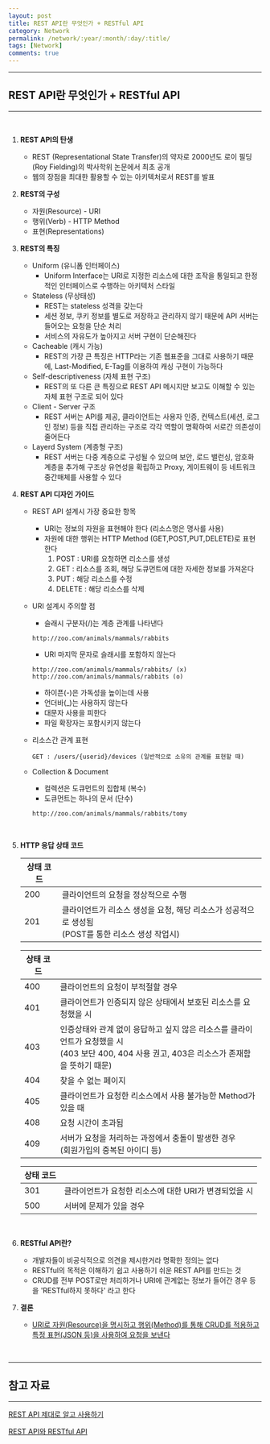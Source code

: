 ```yaml
---
layout: post
title: REST API란 무엇인가 + RESTful API
category: Network
permalink: /network/:year/:month/:day/:title/
tags: [Network]
comments: true
---
```


---

## REST API란 무엇인가 + RESTful API

---

<br>

1. **REST API의 탄생**

   * REST (Representational State Transfer)의 약자로 2000년도 로이 필딩 (Roy Fielding)의 박사학위 논문에서 최초 공개
   * 웹의 장점을 최대한 활용할 수 있는 아키텍처로서 REST를 발표

2. **REST의 구성**

   * 자원(Resource) - URI
   * 행위(Verb) - HTTP Method
   * 표현(Representations)

3. **REST의 특징**

   * Uniform (유니폼 인터페이스)
     * Uniform Interface는 URI로 지정한 리소스에 대한 조작을 통일되고 한정적인 인터페이스로 수행하는 아키텍처 스타일
   * Stateless (무상태성)
     * REST는 stateless 성격을 갖는다
     * 세션 정보, 쿠키 정보를 별도로 저장하고 관리하지 않기 때문에 API 서버는 들어오는 요청을 단순 처리
     * 서비스의 자유도가 높아지고 서버 구현이 단순해진다
   * Cacheable (캐시 가능)
     * REST의 가장 큰 특징은 HTTP라는 기존 웹표준을 그대로 사용하기 때문에, Last-Modified, E-Tag를 이용하여 캐싱 구현이 가능하다
   * Self-descriptiveness (자체 표현 구조)
     * REST의 또 다른 큰 특징으로 REST API 메시지만 보고도 이해할 수 있는 자체 표현 구조로 되어 있다
   * Client - Server 구조
     * REST 서버는 API를 제공, 클라이언트는 사용자 인증, 컨텍스트(세션, 로그인 정보) 등을 직접 관리하는 구조로 각각 역할이 명확하여 서로간 의존성이 줄어든다
   * Layerd System (계층형 구조)
     * REST 서버는 다중 계층으로 구성될 수 있으며 보안, 로드 밸런싱, 암호화 계층을 추가해 구조상 유연성을 확립하고 Proxy, 게이트웨이 등 네트워크 중간매체를 사용할 수 있다

4. **REST API 디자인 가이드**

   * REST API 설계시 가장 중요한 항목

     * URI는 정보의 자원을 표현해야 한다 (리소스명은 명사를 사용)
     * 자원에 대한 행위는 HTTP Method (GET,POST,PUT,DELETE)로 표현한다
       1. POST : URI를 요청하면 리소스를 생성
       2. GET : 리소스를 조회, 해당 도큐먼트에 대한 자세한 정보를 가져온다
       3. PUT : 해당 리소스를 수정
       4. DELETE : 해당 리소스를 삭제

   * URI 설계시 주의할 점

     * 슬래시 구분자(/)는 계층 관계를 나타낸다

     ```http
     http://zoo.com/animals/mammals/rabbits
     ```

     * URI 마지막 문자로 슬래시를 포함하지 않는다

     ```http
     http://zoo.com/animals/mammals/rabbits/ (x)
     http://zoo.com/animals/mammals/rabbits (o)
     ```

     * 하이픈(-)은 가독성을 높이는데 사용
     * 언더바(_)는 사용하지 않는다
     * 대문자 사용을 피한다
     * 파일 확장자는 포함시키지 않는다

   * 리소스간 관계 표현

     ```http
     GET : /users/{userid}/devices (일반적으로 소유의 관계를 표현할 때)
     ```

   * Collection & Document

     * 컬렉션은 도큐먼트의 집합체 (복수)
     * 도큐먼트는 하나의 문서 (단수)

     ```http
     http://zoo.com/animals/mammals/rabbits/tomy
     ```

     <br>

5. **HTTP 응답 상태 코드**

   | 상태 코드 |                                                              |
   | --------- | ------------------------------------------------------------ |
   | 200       | 클라이언트의 요청을 정상적으로 수행                          |
   | 201       | 클라이언트가 리소스 생성을 요청, 해당 리소스가 성공적으로 생성됨<br />(POST를 통한 리소스 생성 작업시) |

   | 상태 코드 |                                                              |
   | --------- | ------------------------------------------------------------ |
   | 400       | 클라이언트의 요청이 부적절할 경우                            |
   | 401       | 클라이언트가 인증되지 않은 상태에서 보호된 리소스를 요청했을 시 |
   | 403       | 인증상태와 관계 없이 응답하고 싶지 않은 리소스를 클라이언트가 요청했을 시<br />(403 보단 400, 404 사용 권고, 403은 리소스가 존재함을 뜻하기 때문) |
   | 404       | 찾을 수 없는 페이지                                          |
   | 405       | 클라이언트가 요청한 리소스에서 사용 불가능한 Method가 있을 때 |
   | 408       | 요청 시간이 초과됨                                           |
   | 409       | 서버가 요청을 처리하는 과정에서 충돌이 발생한 경우<br />(회원가입의 중복된 아이디 등) |

   | 상태 코드 |                                                       |
   | --------- | ----------------------------------------------------- |
   | 301       | 클라이언트가 요청한 리소스에 대한 URI가 변경되었을 시 |
   | 500       | 서버에 문제가 있을 경우                               |

   <br>

6. **RESTful API란?**

   * 개발자들이 비공식적으로 의견을 제시한거라 명확한 정의는 없다
   * RESTful의 목적은 이해하기 쉽고 사용하기 쉬운 REST API를 만드는 것
   * CRUD를 전부 POST로만 처리하거나 URI에 관계없는 정보가 들어간 경우 등을 'RESTful하지 못하다' 라고 한다

7. **결론**

   * <u>URI로 자원(Resource)을 명시하고 행위(Method)를 통해 CRUD를 적용하고 특정 표현(JSON 등)을 사용하여 요청을 보낸다</u>

<br>

---

## 참고 자료

---

[REST API 제대로 알고 사용하기](https://meetup.toast.com/posts/92)

[REST API와 RESTful API](https://velog.io/@stampid/REST-API%EC%99%80-RESTful-API)